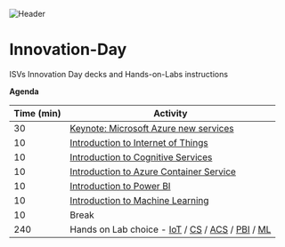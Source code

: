 ![Header](https://github.com/Microsoft-OCP-ISV/01.-Innovation-Day-Introduction/blob/master/00-header.png)

# Innovation-Day
ISVs Innovation Day decks and Hands-on-Labs instructions

**Agenda**

| Time (min) | Activity |
| ---        | ---      |
| 30         | [Keynote: Microsoft Azure new services](https://github.com/Microsoft-OCP-ISV/01.-Innovation-Day-Introduction/blob/master/01.%20Intro%20session.pptx?raw=true) |
| 10         | [Introduction to Internet of Things](https://github.com/Microsoft-OCP-ISV/01.-Innovation-Day-Introduction/blob/master/02.%20The%20Internet%20of%20the%20Things.pptx?raw=true) |
| 10         | [Introduction to Cognitive Services](https://github.com/Microsoft-OCP-ISV/01.-Innovation-Day-Introduction/blob/master/03.%20Intro%20Cognitive%20Services.pptx?raw=true) |
| 10         | [Introduction to Azure Container Service](https://github.com/Microsoft-OCP-ISV/01.-Innovation-Day-Introduction/blob/master/04.%20Intro%20Azure%20Container%20Service.pptx?raw=true) |
| 10         | [Introduction to Power BI](https://github.com/Microsoft-OCP-ISV/01.-Innovation-Day-Introduction/blob/master/05.%20Intro%20Power%20BI.pptx?raw=true) |
| 10         | [Introduction to Machine Learning](https://github.com/Microsoft-OCP-ISV/01.-Innovation-Day-Introduction/blob/master/06.%20Intro%20to%20Data%20Science%20for%20developers%20with%20Azure%20MLStudio.pptx?raw=true) |
| 10         | Break |
| 240        | Hands on Lab choice - [IoT](https://github.com/Microsoft-OCP-ISV/02.-Internet-of-Things---Hands-on-Lab) / [CS](https://github.com/Microsoft-OCP-ISV//03.-Cognitive-Services---Hands-on-Lab) / [ACS](https://github.com/Microsoft-OCP-ISV//04.-Azure-Container-Service---Hands-on-Lab) / [PBI](https://github.com/Microsoft-OCP-ISV//05.-Power-BI---Hands-on-Lab) / [ML](https://github.com/Microsoft-OCP-ISV//06.-Machine-Learning---Hands-on-Lab) |
